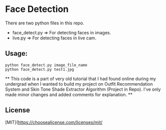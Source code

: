 # Face Detection

There are two python files in this repo.
- face_detect.py => For detecting faces in images.
- live.py => For detecting faces in live cam.


## Usage:

```
python face_detect.py image_file_name
python face_detect.py test1.jpg
```

** This code is a part of very old tutorial that I had found online during my undergrad when I wanted to build my project on Outfit Recommendation System and Skin Tone Shade Extractor Algorithm (Project in Repo). I've only made minor changes and added comments for explanation. **

## License
[MIT](https://choosealicense.com/licenses/mit/